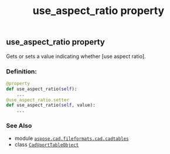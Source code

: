 ﻿---
title: use_aspect_ratio property
second_title: Aspose.CAD for Python via .NET API References
description: 
type: docs
weight: 570
url: /python-net/aspose.cad.fileformats.cad.cadtables/cadvporttableobject/use_aspect_ratio/
is_root: false
---

## use_aspect_ratio property


Gets or sets a value indicating whether [use aspect ratio].
### Definition:
```python
@property
def use_aspect_ratio(self):
    ...
@use_aspect_ratio.setter
def use_aspect_ratio(self, value):
    ...
```

### See Also
* module [`aspose.cad.fileformats.cad.cadtables`](../../)
* class [`CadVportTableObject`](/cad/python-net/aspose.cad.fileformats.cad.cadtables/cadvporttableobject)
